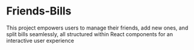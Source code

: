 # Friends-Bills
This project empowers users to manage their friends, add new ones, and split bills seamlessly, all structured within React components for an interactive user experience
